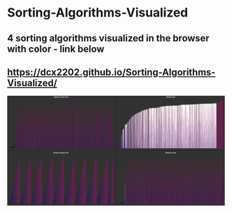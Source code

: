 # Sorting-Algorithms-Visualized
## 4 sorting algorithms visualized in the browser with color - link below

## https://dcx2202.github.io/Sorting-Algorithms-Visualized/

![alt text](https://github.com/dcx2202/Sorting-Algorithms-Visualized/blob/master/sorting_algs.png)
